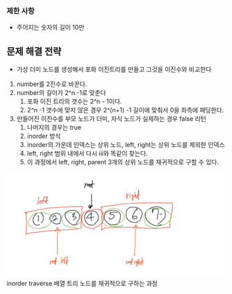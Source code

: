 ### 제한 사항

- 주어지는 숫자의 길이 10만
  
## 문제 해결 전략

- 가상 더미 노드를 생성해서 포화 이진트리를 만들고 그것을 이진수와 비교한다

1. number를 2진수로 바꾼다.
2. number의 길이가 2^n -1로 맞춘다
   1. 포화 이진 트리의 갯수는 2^n - 1이다.
   2. 2^n -1 갯수에 맞지 않은 경우 2^(n+1) -1 길이에 맞춰서 0을 좌측에 패딩한다.
3. 만들어진 이진수를 부모 노드가 더미, 자식 노드가 실제하는 경우 false 리턴
   1. 나머지의 경우는 true
   2. inorder 방식
   3. inorder의 가운데 인덱스는 상위 노드, left, right는 상위 노드를 제외한 인덱스
   4. left, right 범위 내에서 다시 iii와 똑같이 찾는다.
   5. 이 과정에서 left, right, parent 3개의 상위 노드를 재귀적으로 구할 수 있다.


![](tree.jpeg)
inorder traverse 배열 트리 노드를 재귀적으로 구하는 과정